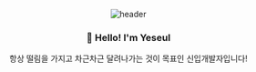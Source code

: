 

<div align ='center'>
  
![header](https://capsule-render.vercel.app/api?type=waving&color=gradient&height=260&section=header&text=On%20your%20Marks,%20Get%20Set,%20Go!&fontSize=50&fontAlignY=38&desc=출발선%20앞의%20준비된%20마음가짐,%20떨림,%20설렘을%20가진%20개발자&descAlignY=55&descAlign=58)

  
<div>
  
  ### :raised_hands: Hello! I'm Yeseul
  
  항상 떨림을 가지고 차근차근 달려나가는 것이 목표인 신입개발자입니다!
  
</div>
  
</div>

